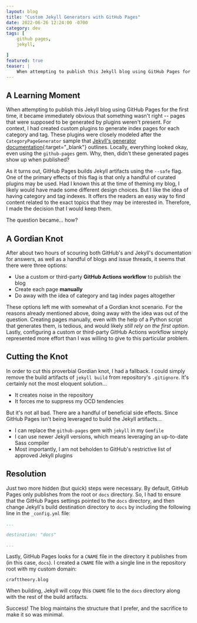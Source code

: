 ```yaml
---
layout: blog
title: "Custom Jekyll Generators with GitHub Pages"
date: 2022-06-26 12:24:00 -0700
category: dev
tags: [ 
    github pages,
    jekyll,

]
featured: true
teaser: |
    When attempting to publish this Jekyll blog using GitHub Pages for the first time, it became immediately obvious that something wasn't right -- pages that were supposed to be generated by plugins weren't present. For context, I had created custom plugins to generate index pages for each category and tag...
---
```


## A Learning Moment

When attempting to publish this Jekyll blog using GitHub Pages for the first time, it became immediately obvious that something wasn't right -- pages that were supposed to be generated by plugins weren't present. For context, I had created custom plugins to generate index pages for each category and tag. These plugins were closely modeled after the `CategoryPageGenerator` sample that [Jekyll's generator documentation](https://jekyllrb.com/docs/plugins/generators/){:target="_blank"} outlines. Locally, everything looked okay, even using the `github-pages` gem. Why, then, didn't these generated pages show up when published?

As it turns out, GitHub Pages builds Jekyll artifacts using the `--safe` flag. One of the primary effects of this flag is that only a handful of curated plugins may be used. Had I known this at the time of theming my blog, I likely would have made some different design choices. But I like the idea of having category and tag indexes. It offers the readers an easy way to find content related to the exact topics that they may be interested in. Therefore, I made the decision that I would keep them.

The question became... how?

## A Gordian Knot

After about two hours of scouring both GitHub's and Jekyll's documentation for answers, as well as a handful of blogs and issue threads, it seems that there were three options:

- Use a custom or third-party **GitHub Actions workflow** to publish the blog
- Create each page **manually**
- Do away with the idea of category and tag index pages altogether

These options left me with somewhat of a Gordian knot scenario. For the reasons already mentioned above, doing away with the idea was out of the question. Creating pages manually, even with the help of a Python script that generates them, is tedious, and would likely *still rely on the first option*. Lastly, configuring a custom or third-party GitHub Actions workflow simply represented more effort than I was willing to give to this particular problem.

## Cutting the Knot

In order to cut this proverbial Gordian knot, I had a fallback. I could simply remove the build artifacts of `jekyll build` from repository's `.gitignore`. It's certainly not the most eloquent solution...

- It creates noise in the repository
- It forces me to suppress my OCD tendencies

But it's not all bad. There are a handful of beneficial side effects. Since GitHub Pages isn't being leveraged to build the Jekyll artifacts...

- I can replace the `github-pages` gem with `jekyll` in my `Gemfile`
- I can use newer Jekyll versions, which means leveraging an up-to-date Sass compiler
- Most importantly, I am not beholden to GitHub's restrictive list of approved Jekyll plugins

## Resolution

Just two more hidden (but quick) steps were necessary. By default, GitHub Pages only publishes from the root or `docs` directory. So, I had to ensure that the GitHub Pages settings pointed to the `docs` directory, and then change Jekyll's build destination directory to `docs` by including the following line in the `_config.yml` file:

```yaml
...

destination: "docs"

...
```

Lastly, GitHub Pages looks for a `CNAME` file in the directory it publishes from (in this case, `docs`). I created a `CNAME` file with a single line in the repository root with my custom domain:

```
crafttheory.blog
```

When building, Jekyll will copy this `CNAME` file to the `docs` directory along with the rest of the build artifacts.

Success! The blog maintains the structure that I prefer, and the sacrifice to make it so was minimal.